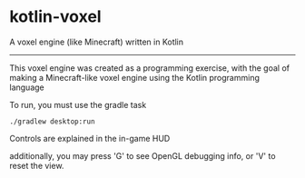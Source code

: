 # kotlin-voxel
A voxel engine (like Minecraft) written in Kotlin

------

This voxel engine was created as a programming exercise, with the goal of making a Minecraft-like voxel engine using the Kotlin programming language

To run, you must use the gradle task
```
./gradlew desktop:run
```

Controls are explained in the in-game HUD

additionally, you may press 'G' to see OpenGL debugging info, or 'V' to reset the view.
